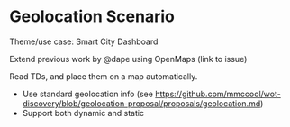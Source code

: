 # Geolocation Scenario

Theme/use case: Smart City Dashboard

Extend previous work by @dape using OpenMaps (link to issue)

Read TDs, and place them on a map automatically.  
* Use standard geolocation info (see https://github.com/mmccool/wot-discovery/blob/geolocation-proposal/proposals/geolocation.md)
* Support both dynamic and static
